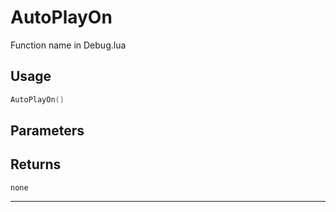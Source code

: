 # AutoPlayOn
Function name in Debug.lua
## Usage
```lua
AutoPlayOn()
```
## Parameters

## Returns
`none`

---